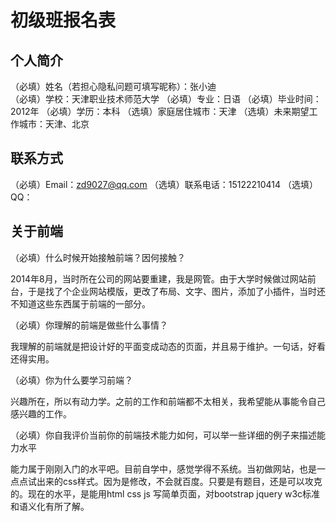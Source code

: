 ﻿# 初级班报名表



## 个人简介

（必填）姓名（若担心隐私问题可填写昵称）：张小迪	
（必填）学校：天津职业技术师范大学
（必填）专业：日语
（必填）毕业时间：2012年
（必填）学历：本科
（选填）家庭居住城市：天津
（选填）未来期望工作城市：天津、北京

## 联系方式

（必填）Email：zd9027@qq.com
（选填）联系电话：15122210414
（选填）QQ：

## 关于前端

（必填）什么时候开始接触前端？因何接触？

2014年8月，当时所在公司的网站要重建，我是网管。由于大学时候做过网站前台，于是找了个企业网站模版，更改了布局、文字、图片，添加了小插件，当时还不知道这些东西属于前端的一部分。

（必填）你理解的前端是做些什么事情？

我理解的前端就是把设计好的平面变成动态的页面，并且易于维护。一句话，好看还得实用。

（必填）你为什么要学习前端？

兴趣所在，所以有动力学。之前的工作和前端都不太相关，我希望能从事能令自己感兴趣的工作。

（必填）你自我评价当前你的前端技术能力如何，可以举一些详细的例子来描述能力水平

能力属于刚刚入门的水平吧。目前自学中，感觉学得不系统。当初做网站，也是一点点试出来的css样式。因为是修改，不会就百度。只要是有题目，还是可以攻克的。现在的水平，是能用html css js 写简单页面，对bootstrap jquery w3c标准和语义化有所了解。

